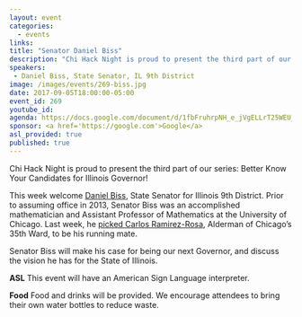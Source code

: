 ```yaml
---
layout: event
categories: 
  - events
links:
title: "Senator Daniel Biss"
description: "Chi Hack Night is proud to present the third part of our series: Better Know Your Candidates for Illinois Governor! This week welcome Daniel Biss, State Senator for Illinois 9th District. Senator Biss will make his case for being our next Governor, and discuss the vision he has for the State of Illinois."
speakers:
 - Daniel Biss, State Senator, IL 9th District
image: /images/events/269-biss.jpg
date: 2017-09-05T18:00:00-05:00
event_id: 269
youtube_id: 
agenda: https://docs.google.com/document/d/1fbFruhrpNH_e_jVgELLrT25WEU_UIdRHKG9IlSFaBgw/edit#
sponsor: <a href='https://google.com'>Google</a>
asl_provided: true
published: true
---
```


Chi Hack Night is proud to present the third part of our series: Better Know Your Candidates for Illinois Governor!

This week welcome [Daniel Biss](https://en.wikipedia.org/wiki/Daniel_Biss), State Senator for Illinois 9th District. Prior to assuming office in 2013, Senator Biss was an accomplished mathematician and Assistant Professor of Mathematics at the University of Chicago. Last week, he [picked Carlos Ramirez-Rosa](http://www.chicagotribune.com/news/local/politics/ct-daniel-biss-carlos-ramirez-rosa-met-20170831-story.html), Alderman of Chicago’s 35th Ward, to be his running mate.

Senator Biss will make his case for being our next Governor, and discuss the vision he has for the State of Illinois.

**ASL** This event will have an American Sign Language interpreter.

**Food** Food and drinks will be provided. We encourage attendees to bring their own water bottles to reduce waste.